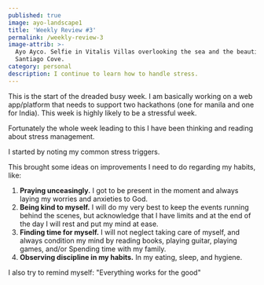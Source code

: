 ```yaml
---
published: true
image: ayo-landscape1
title: 'Weekly Review #3'
permalink: /weekly-review-3
image-attrib: >-
  Ayo Ayco. Selfie in Vitalis Villas overlooking the sea and the beautiful
  Santiago Cove.
category: personal
description: I continue to learn how to handle stress.
---
```


This is the start of the dreaded busy week. I am basically working on a web app/platform that needs to support two hackathons (one for manila and one for India). This week is highly likely to be a stressful week.<!--more-->

Fortunately the whole week leading to this I have been thinking and reading about stress management.

I started by noting my common stress triggers.

This brought some ideas on improvements I need to do regarding my habits, like:
1. **Praying unceasingly.** I got to be present in the moment and always laying my worries and anxieties to God.
2. **Being kind to myself.** I will do my very best to keep the events running behind the scenes, but acknowledge that I have limits and at the end of the day I will rest and put my mind at ease.
3. **Finding time for myself.** I will not neglect taking care of myself, and always condition my mind by reading books, playing guitar, playing games, and/or Spending time with my family.
4. **Observing discipline in my habits.** In my eating, sleep, and hygiene.

I also try to remind myself: "Everything works for the good"

